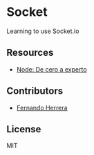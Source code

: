 # Socket

Learning to use Socket.io

## Resources

* [Node: De cero a experto](https://www.udemy.com/course/node-de-cero-a-experto/)

## Contributors

* [Fernando Herrera](https://github.com/Klerith)

## License

MIT
